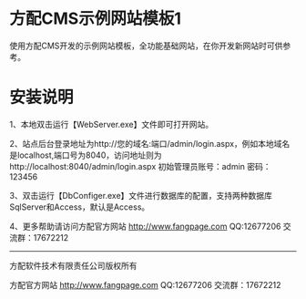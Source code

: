 # 方配CMS示例网站模板1
使用方配CMS开发的示例网站模板，全功能基础网站，在你开发新网站时可供参考。

# 安装说明
1、本地双击运行【WebServer.exe】文件即可打开网站。

2、站点后台登录地址为http://您的域名:端口/admin/login.aspx，例如本地域名是localhost,端口号为8040，访问地址则为http://localhost:8040/admin/login.aspx 初始管理员账号：admin   密码：123456

3、双击运行【DbConfiger.exe】文件进行数据库的配置，支持两种数据库SqlServer和Access，默认是Access。
   
4、更多帮助请访问方配官方网站 http://www.fangpage.com   QQ:12677206    交流群：17672212

------------------------------------------------------------
方配软件技术有限责任公司版权所有

方配官方网站 http://www.fangpage.com QQ:12677206 交流群：17672212
